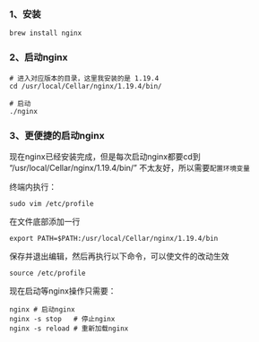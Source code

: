 
### 1、安装
```shell
brew install nginx
```

### 2、启动nginx

```shell
# 进入对应版本的目录，这里我安装的是 1.19.4
cd /usr/local/Cellar/nginx/1.19.4/bin/

# 启动
./nginx
```

### 3、更便捷的启动nginx

现在nginx已经安装完成，但是每次启动nginx都要cd到 “/usr/local/Cellar/nginx/1.19.4/bin/” 不太友好，所以需要`配置环境变量`

终端内执行：

```shell
sudo vim /etc/profile
```

在文件底部添加一行

```shell
export PATH=$PATH:/usr/local/Cellar/nginx/1.19.4/bin
```
保存并退出编辑，然后再执行以下命令，可以使文件的改动生效

```shell
source /etc/profile
```

现在启动等nginx操作只需要：
```shell
nginx # 启动nginx
nginx -s stop   # 停止nginx
nginx -s reload # 重新加载nginx
```
